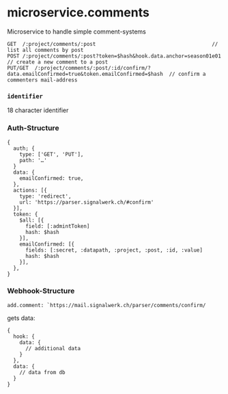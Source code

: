 # microservice.comments
Microservice to handle simple comment-systems


```
GET  /:project/comments/:post                                      // list all comments by post
POST /:project/comments/:post?token=$hash&hook.data.anchor=season01e01          // create a new comment to a post
PUT/GET  /:project/comments/:post/:id/confirm/?data.emailConfirmed=true&token.emailConfirmed=$hash  // confirm a commenters mail-address
```



### `identifier`
18 character identifier 

### Auth-Structure
```
{
  auth; {
    type: ['GET', 'PUT'],
    path: '…'
  }
  data: {
    emailConfirmed: true,
  },
  actions: [{
    type: 'redirect',
    url: 'https://parser.signalwerk.ch/#confirm'
  }],
  token: {
    $all: [{
      field: [:admintToken]
      hash: $hash
    }],
    emailConfirmed: [{
      fields: [:secret, :datapath, :project, :post, :id, :value]
      hash: $hash
    }],
  },
}
```

### Webhook-Structure

```
add.comment: `https://mail.signalwerk.ch/parser/comments/confirm/
```
gets data: 

```
{
  hook: {
    data: {
      // additional data
    }
  },
  data: {
    // data from db
  }
}
```





